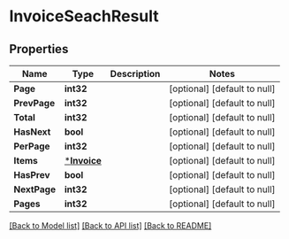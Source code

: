 # InvoiceSeachResult

## Properties
Name | Type | Description | Notes
------------ | ------------- | ------------- | -------------
**Page** | **int32** |  | [optional] [default to null]
**PrevPage** | **int32** |  | [optional] [default to null]
**Total** | **int32** |  | [optional] [default to null]
**HasNext** | **bool** |  | [optional] [default to null]
**PerPage** | **int32** |  | [optional] [default to null]
**Items** | [***Invoice**](Invoice.md) |  | [optional] [default to null]
**HasPrev** | **bool** |  | [optional] [default to null]
**NextPage** | **int32** |  | [optional] [default to null]
**Pages** | **int32** |  | [optional] [default to null]

[[Back to Model list]](../README.md#documentation-for-models) [[Back to API list]](../README.md#documentation-for-api-endpoints) [[Back to README]](../README.md)


